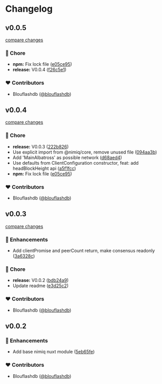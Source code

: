 # Changelog


## v0.0.5

[compare changes](https://github.com/blouflashdb/nimiq-nuxt-module/compare/v0.0.4...v0.0.5)

### 🏡 Chore

- **npm:** Fix lock file ([e05ce95](https://github.com/blouflashdb/nimiq-nuxt-module/commit/e05ce95))
- **release:** V0.0.4 ([f26c5e1](https://github.com/blouflashdb/nimiq-nuxt-module/commit/f26c5e1))

### ❤️ Contributors

- Blouflashdb ([@blouflashdb](http://github.com/blouflashdb))

## v0.0.4

[compare changes](https://github.com/blouflashdb/nimiq-nuxt-module/compare/v0.0.3...v0.0.4)

### 🏡 Chore

- **release:** V0.0.3 ([222b826](https://github.com/blouflashdb/nimiq-nuxt-module/commit/222b826))
- Use explicit import from @nimiq/core, remove unused file ([094aa3b](https://github.com/blouflashdb/nimiq-nuxt-module/commit/094aa3b))
- Add 'MainAlbatross' as possible network ([d68aed4](https://github.com/blouflashdb/nimiq-nuxt-module/commit/d68aed4))
- Use defaults from ClientConfiguration constructor, feat: add headBlockHeight api ([a5f1fcc](https://github.com/blouflashdb/nimiq-nuxt-module/commit/a5f1fcc))
- **npm:** Fix lock file ([e05ce95](https://github.com/blouflashdb/nimiq-nuxt-module/commit/e05ce95))

### ❤️ Contributors

- Blouflashdb ([@blouflashdb](http://github.com/blouflashdb))

## v0.0.3

[compare changes](https://github.com/blouflashdb/nimiq-nuxt-module/compare/v0.0.2...v0.0.3)

### 🚀 Enhancements

- Add clientPromise and peerCount return, make consensus readonly ([3a6328c](https://github.com/blouflashdb/nimiq-nuxt-module/commit/3a6328c))

### 🏡 Chore

- **release:** V0.0.2 ([bdb24a9](https://github.com/blouflashdb/nimiq-nuxt-module/commit/bdb24a9))
- Update readme ([e3d25c2](https://github.com/blouflashdb/nimiq-nuxt-module/commit/e3d25c2))

### ❤️ Contributors

- Blouflashdb ([@blouflashdb](http://github.com/blouflashdb))

## v0.0.2


### 🚀 Enhancements

- Add base nimiq nuxt module ([5eb65fe](https://github.com/blouflashdb/nimiq-nuxt-module/commit/5eb65fe))

### ❤️ Contributors

- Blouflashdb ([@blouflashdb](http://github.com/blouflashdb))


